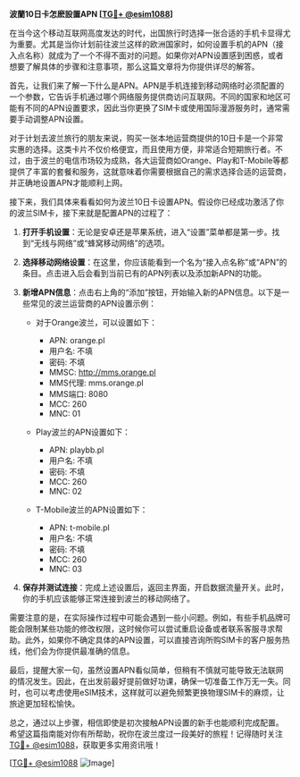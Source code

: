 **波蘭10日卡怎麽設置APN [[TG💪+ @esim1088](https://t.me/s/esim1088)]**

在当今这个移动互联网高度发达的时代，出国旅行时选择一张合适的手机卡显得尤为重要。尤其是当你计划前往波兰这样的欧洲国家时，如何设置手机的APN（接入点名称）就成为了一个不得不面对的问题。如果你对APN设置感到困惑，或者想要了解具体的步骤和注意事项，那么这篇文章将为你提供详尽的解答。

首先，让我们来了解一下什么是APN。APN是手机连接到移动网络时必须配置的一个参数，它告诉手机通过哪个网络服务提供商访问互联网。不同的国家和地区可能有不同的APN设置要求，因此当你更换了SIM卡或使用国际漫游服务时，通常需要手动调整APN设置。

对于计划去波兰旅行的朋友来说，购买一张本地运营商提供的10日卡是一个非常实惠的选择。这类卡片不仅价格便宜，而且使用方便，非常适合短期旅行者。不过，由于波兰的电信市场较为成熟，各大运营商如Orange、Play和T-Mobile等都提供了丰富的套餐和服务，这就意味着你需要根据自己的需求选择合适的运营商，并正确地设置APN才能顺利上网。

接下来，我们具体来看看如何为波兰10日卡设置APN。假设你已经成功激活了你的波兰SIM卡，接下来就是配置APN的过程了：

1. **打开手机设置**：无论是安卓还是苹果系统，进入“设置”菜单都是第一步。找到“无线与网络”或“蜂窝移动网络”的选项。

2. **选择移动网络设置**：在这里，你应该能看到一个名为“接入点名称”或“APN”的条目。点击进入后会看到当前已有的APN列表以及添加新APN的功能。

3. **新增APN信息**：点击右上角的“添加”按钮，开始输入新的APN信息。以下是一些常见的波兰运营商的APN设置示例：
   - 对于Orange波兰，可以设置如下：
     - APN: orange.pl
     - 用户名: 不填
     - 密码: 不填
     - MMSC: http://mms.orange.pl
     - MMS代理: mms.orange.pl
     - MMS端口: 8080
     - MCC: 260
     - MNC: 01

   - Play波兰的APN设置如下：
     - APN: playbb.pl
     - 用户名: 不填
     - 密码: 不填
     - MCC: 260
     - MNC: 02

   - T-Mobile波兰的APN设置如下：
     - APN: t-mobile.pl
     - 用户名: 不填
     - 密码: 不填
     - MCC: 260
     - MNC: 03

4. **保存并测试连接**：完成上述设置后，返回主界面，开启数据流量开关。此时，你的手机应该能够正常连接到波兰的移动网络了。

需要注意的是，在实际操作过程中可能会遇到一些小问题。例如，有些手机品牌可能会限制某些功能的修改权限，这时候你可以尝试重启设备或者联系客服寻求帮助。此外，如果你不确定具体的APN设置，可以直接咨询所购SIM卡的客户服务热线，他们会为你提供最准确的信息。

最后，提醒大家一句，虽然设置APN看似简单，但稍有不慎就可能导致无法联网的情况发生。因此，在出发前最好提前做好功课，确保一切准备工作万无一失。同时，也可以考虑使用eSIM技术，这样就可以避免频繁更换物理SIM卡的麻烦，让旅途更加轻松愉快。

总之，通过以上步骤，相信即使是初次接触APN设置的新手也能顺利完成配置。希望这篇指南能对你有所帮助，祝你在波兰度过一段美好的旅程！记得随时关注[TG💪+ @esim1088](https://t.me/s/esim1088)，获取更多实用资讯哦！

[[TG💪+ @esim1088](https://t.me/s/esim1088) ![Image](https://i.postimg.cc/4NQfJmqS/Snipaste-2025-05-13-00-14-12.png)]